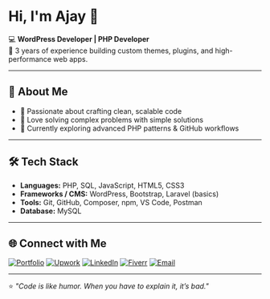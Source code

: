 # Hi, I'm Ajay 👋  

💻 **WordPress Developer | PHP Developer**  
🔧 3 years of experience building custom themes, plugins, and high-performance web apps.  

---

## 🚀 About Me
- 🔹 Passionate about crafting clean, scalable code  
- 🔹 Love solving complex problems with simple solutions  
- 🔹 Currently exploring advanced PHP patterns & GitHub workflows  

---

## 🛠 Tech Stack
- **Languages:** PHP, SQL, JavaScript, HTML5, CSS3  
- **Frameworks / CMS:** WordPress, Bootstrap, Laravel (basics)  
- **Tools:** Git, GitHub, Composer, npm, VS Code, Postman  
- **Database:** MySQL  

---

## 🌐 Connect with Me
[![Portfolio](https://img.shields.io/badge/Portfolio-000?style=flat&logo=web&logoColor=white)](http://ajay-maurya.workspaceevents.com/)
[![Upwork](https://img.shields.io/badge/Upwork-6FDA44?style=flat&logo=upwork&logoColor=white)]([https://www.upwork.com/freelancers/~YOUR_UPWORK_ID](https://www.upwork.com/freelancers/~0154d9bb65b366771c?mp_source=share))
[![LinkedIn](https://img.shields.io/badge/LinkedIn-blue?style=flat&logo=linkedin)](https://www.linkedin.com/in/ajay-maurya-developer-890875217/)
[![Fiverr](https://img.shields.io/badge/Fiverr-1DBF73?style=flat&logo=fiverr&logoColor=white)]([https://www.fiverr.com/YOUR_FIVERR_USERNAME](https://www.fiverr.com/s/WEr2b0d))
[![Email](https://img.shields.io/badge/Email-D14836?style=flat&logo=gmail&logoColor=white)](mailto:websolutions.ajay@gmail.com)  

---

⭐ _"Code is like humor. When you have to explain it, it’s bad."_  
